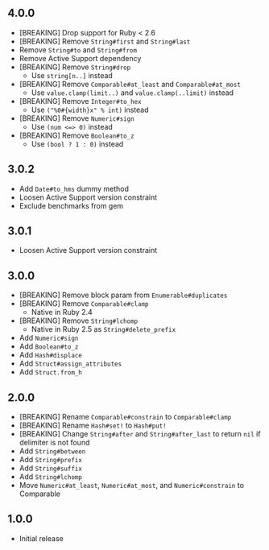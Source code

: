 ## 4.0.0

* [BREAKING] Drop support for Ruby < 2.6
* [BREAKING] Remove `String#first` and `String#last`
* Remove `String#to` and `String#from`
* Remove Active Support dependency
* [BREAKING] Remove `String#drop`
  * Use `string[n..]` instead
* [BREAKING] Remove `Comparable#at_least` and `Comparable#at_most`
  * Use `value.clamp(limit..)` and `value.clamp(..limit)` instead
* [BREAKING] Remove `Integer#to_hex`
  * Use `("%0#{width}x" % int)` instead
* [BREAKING] Remove `Numeric#sign`
  * Use `(num <=> 0)` instead
* [BREAKING] Remove `Boolean#to_z`
  * Use `(bool ? 1 : 0)` instead


## 3.0.2

* Add `Date#to_hms` dummy method
* Loosen Active Support version constraint
* Exclude benchmarks from gem


## 3.0.1

* Loosen Active Support version constraint


## 3.0.0

* [BREAKING] Remove block param from `Enumerable#duplicates`
* [BREAKING] Remove `Comparable#clamp`
  * Native in Ruby 2.4
* [BREAKING] Remove `String#lchomp`
  * Native in Ruby 2.5 as `String#delete_prefix`
* Add `Numeric#sign`
* Add `Boolean#to_z`
* Add `Hash#displace`
* Add `Struct#assign_attributes`
* Add `Struct.from_h`


## 2.0.0

* [BREAKING] Rename `Comparable#constrain` to `Comparable#clamp`
* [BREAKING] Rename `Hash#set!` to `Hash#put!`
* [BREAKING] Change `String#after` and `String#after_last` to return
  `nil` if delimiter is not found
* Add `String#between`
* Add `String#prefix`
* Add `String#suffix`
* Add `String#lchomp`
* Move `Numeric#at_least`, `Numeric#at_most`, and `Numeric#constrain` to
  Comparable


## 1.0.0

* Initial release
